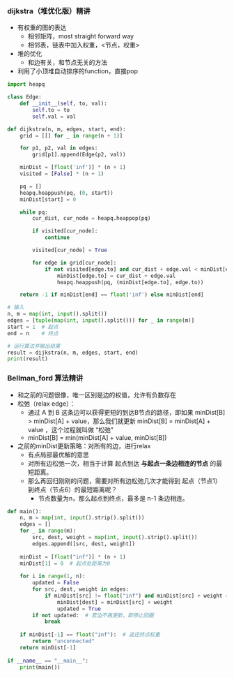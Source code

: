 ### dijkstra（堆优化版）精讲
- 有权重的图的表达
    - 相邻矩阵，most straight forward way 
    - 相邻表，链表中加入权重，<节点，权重>
- 堆的优化
    - 和边有关，和节点无关的方法
- 利用了小顶堆自动排序的function，直接pop

```python
import heapq

class Edge:
    def __init__(self, to, val):
        self.to = to
        self.val = val

def dijkstra(n, m, edges, start, end):
    grid = [[] for _ in range(n + 1)]

    for p1, p2, val in edges:
        grid[p1].append(Edge(p2, val))

    minDist = [float('inf')] * (n + 1)
    visited = [False] * (n + 1)

    pq = []
    heapq.heappush(pq, (0, start))
    minDist[start] = 0

    while pq:
        cur_dist, cur_node = heapq.heappop(pq)

        if visited[cur_node]:
            continue

        visited[cur_node] = True

        for edge in grid[cur_node]:
            if not visited[edge.to] and cur_dist + edge.val < minDist[edge.to]:
                minDist[edge.to] = cur_dist + edge.val
                heapq.heappush(pq, (minDist[edge.to], edge.to))

    return -1 if minDist[end] == float('inf') else minDist[end]

# 输入
n, m = map(int, input().split())
edges = [tuple(map(int, input().split())) for _ in range(m)]
start = 1  # 起点
end = n    # 终点

# 运行算法并输出结果
result = dijkstra(n, m, edges, start, end)
print(result)
```


### Bellman_ford 算法精讲
- 和之前的问题很像，唯一区别是边的权值，允许有负数存在
- 松弛（relax edge）：
    - 通过 A 到 B 这条边可以获得更短的到达B节点的路径，即如果 minDist[B] > minDist[A] + value，那么我们就更新 minDist[B] = minDist[A] + value ，这个过程就叫做 “松弛” 
    - minDist[B] = min(minDist[A] + value, minDist[B])
- 之前的minDist更新策略：对所有的边，进行relax
    - 有点局部最优解的意思
    - 对所有边松弛一次，相当于计算 起点到达 **与起点一条边相连的节点** 的最短距离。
    - 那么再回归刚刚的问题，需要对所有边松弛几次才能得到 起点（节点1） 到终点（节点6）的最短距离呢？
        - 节点数量为n，那么起点到终点，最多是 n-1 条边相连。

```python
def main():
    n, m = map(int, input().strip().split())
    edges = []
    for _ in range(m):
        src, dest, weight = map(int, input().strip().split())
        edges.append([src, dest, weight])
    
    minDist = [float("inf")] * (n + 1)
    minDist[1] = 0  # 起点处距离为0
    
    for i in range(1, n):
        updated = False
        for src, dest, weight in edges:
            if minDist[src] != float("inf") and minDist[src] + weight < minDist[dest]:
                minDist[dest] = minDist[src] + weight
                updated = True
        if not updated:  # 若边不再更新，即停止回圈
            break
    
    if minDist[-1] == float("inf"):  # 返还终点权重
        return "unconnected"
    return minDist[-1]
    
if __name__ == "__main__":
    print(main())
```

